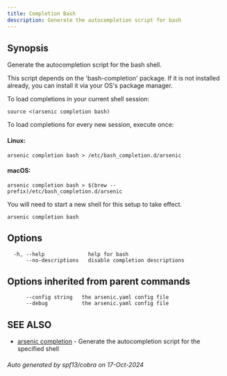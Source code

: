 ```yaml
---
title: Completion Bash
description: Generate the autocompletion script for bash
---
```


## Synopsis

Generate the autocompletion script for the bash shell.

This script depends on the 'bash-completion' package.
If it is not installed already, you can install it via your OS's package manager.

To load completions in your current shell session:

	source <(arsenic completion bash)

To load completions for every new session, execute once:

#### Linux:

	arsenic completion bash > /etc/bash_completion.d/arsenic

#### macOS:

	arsenic completion bash > $(brew --prefix)/etc/bash_completion.d/arsenic

You will need to start a new shell for this setup to take effect.


```
arsenic completion bash
```

## Options

```
  -h, --help              help for bash
      --no-descriptions   disable completion descriptions
```

## Options inherited from parent commands

```
      --config string   the arsenic.yaml config file
      --debug           the arsenic.yaml config file
```

## SEE ALSO

* [arsenic completion](arsenic_completion.md)	 - Generate the autocompletion script for the specified shell

###### Auto generated by spf13/cobra on 17-Oct-2024
